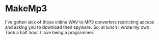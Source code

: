 # MakeMp3
I've gotten sick of those online WAV to MP3 converters restricting access and asking you to download their spyware. So, at lunch I wrote my own. Took a half hour. I love being a programmer.
